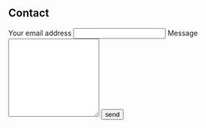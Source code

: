 ## Contact

<div id="contact">
	<form action="" method="post" id="contact-form">
		<span class="error" id="error-form"></span>
		<label for="contact-from">Your email address</label>
		<input type="email" name="from" required />
		<label for="contact-message">Message</label>
		<textarea name="message" rows="10" required></textarea>
		<input type="submit" value="send" />
	</form>
</div>

<script type="text/javascript" src="https://www.ghislain-rodrigues.fr/js/butterfly.min.js"></script>
<script type="text/javascript" src="/js/butterfly.min.js"></script>
<script type="text/javascript" src="js/contactForm.js"></script>
